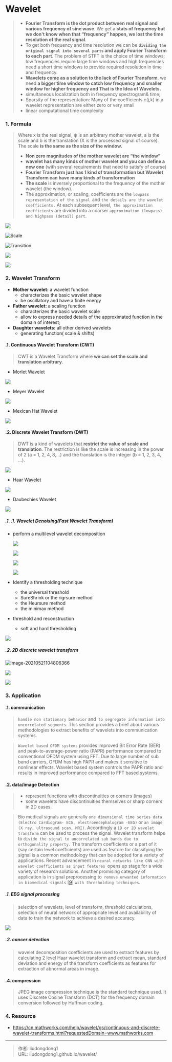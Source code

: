 # Wavelet


> - **Fourier Transform is the dot product between real signal and various frequency of sine wave**. We get a **stats of frequency but we don't know when that “frequency” happen, we lost the time resolution of the real signal**. 
> - To get both frequency and time resolution we can be **`dividing the original signal into several parts` and apply Fourier Transform to each part**. The problem of STFT is the choice of time windows;  low frequencies require large time windows and high frequencies need a short time windows to provide required resolution in time and frequency. 
> - **Wavelets come as a solution to the lack of Fourier Transform**.  we need **a bigger time window to catch low frequency and smaller window for higher frequency and That is the Idea of Wavelets.** 
> - simultaneous localization both in frequency spectrogram& time;
> - Sparsity of the representation: Many of the coefficients c(j,k) in a wavelet representation are either zero or very small
> - linear computational time complexity

### 1. Formula

> Where x is the real signal, ψ is an arbitrary mother wavelet, a is the scale and b is the translation (X is the processed signal of course). The scale **is the same as the size of the window.** 
>
> -  **Non zero magnitudes of the mother wavelet are “the window”**
>   -  **wavelet has many kinds of mother wavelet and you can define a new one** (with several requirements that need to satisfy of course)
>   - **Fourier Transform just has 1 kind of transformation but Wavelet Transform can have many kinds of transformation**
> - **The scale** is inversely proportional to the frequency of the mother wavelet (the window).
> - The approximation, or scaling, coefficients are the `lowpass representation of the signal `and `the details are the wavelet coefficients.` At each subsequent level,` the approximation coefficients` are divided into a coarser `approximation (lowpass) and highpass (detail) part`.

![](https://gitee.com/github-25970295/blogpictureV2/raw/master/image-20210521104151612.png)

![Scale](https://miro.medium.com/max/1600/1*QaiFGKiYrmkpe6Ihc9Xg0g.gif)

![Transition](https://miro.medium.com/max/1600/1*WywGvOeBt2-koSp4UqME3w.gif)

![](https://gitee.com/github-25970295/blogpictureV2/raw/master/image-20210521093253737.png)

![](https://gitee.com/github-25970295/blogpictureV2/raw/master/image-20210521093323523.png)

### 2. Wavelet Transform

- **Mother wavelet:** a wavelet function
  - characterizes the basic wavelet shape
  - be oscillatory and have a finite energy
- **Father wavelet:** a scaling function
  - characterizes the basic wavelet scale
  - allow to express needed details of the approximated function in the domain of interest;
- **Daughter wavelets:** all other derived wavelets
  - generating function( scale & shifts)

#### .1. **Continuous Wavelet Transform (CWT)**

> CWT is a Wavelet Transform where **we can set the scale and translation arbitrary**.

- Morlet Wavelet

![](https://gitee.com/github-25970295/blogpictureV2/raw/master/image-20210521095350793.png)

- Meyer Wavelet

![](https://gitee.com/github-25970295/blogpictureV2/raw/master/image-20210521095404161.png)

- Mexican Hat Wavelet

![](https://gitee.com/github-25970295/blogpictureV2/raw/master/image-20210521095418433.png)

#### .2. **Discrete Wavelet Transform (DWT)**

> DWT is a kind of wavelets that **restrict the value of scale and translation**. The restriction is like the scale is increasing in the power of 2 (a = 1, 2, 4, 8,…) and the translation is the integer (b = 1, 2, 3, 4, …). 

![](https://gitee.com/github-25970295/blogpictureV2/raw/master/image-20210521103558404.png)

- Haar Wavelet

![](https://gitee.com/github-25970295/blogpictureV2/raw/master/image-20210521095526979.png)

- Daubechies Wavelet

![](https://gitee.com/github-25970295/blogpictureV2/raw/master/image-20210521095535899.png)

##### .1. .1. Wavelet Denoising(Fast Wavelet Transform)

- perform a multilevel wavelet decomposition

  ![](https://gitee.com/github-25970295/blogpictureV2/raw/master/image-20210521100657986.png)

  ![](https://gitee.com/github-25970295/blogpictureV2/raw/master/image-20210521104408077.png)

  ![](https://gitee.com/github-25970295/blogpictureV2/raw/master/image-20210521104423063.png)

  ![](https://gitee.com/github-25970295/blogpictureV2/raw/master/image-20210521100854377.png)

- Identify a thresholding technique
  - the universal threshold
  - SureShrink or the rigrsure method
  - the Heursure method
  - the minimax method
- threshold and reconstruction
  - soft and hard thresholding

![](https://gitee.com/github-25970295/blogpictureV2/raw/master/image-20210521101137602.png)

##### .2. 2D discrete wavelet transform

![image-20210521104806366](https://gitee.com/github-25970295/blogpictureV2/raw/master/image-20210521104806366.png)

![](https://gitee.com/github-25970295/blogpictureV2/raw/master/image-20210521104730761.png)

![](https://gitee.com/github-25970295/blogpictureV2/raw/master/image-20210521104741237.png)

### 3. Application

#### .1. communication

> `handle non stationary behavior` and` to segregate information into uncorrelated segments`. This section provides a brief about various methodologies to extract benefits of wavelets into communication systems.

> `Wavelet based OFDM systems` provides improved Bit Error Rate (BER) and peak-to-average-power ratio (PAPR) performance compared to conventional OFDM system using FFT. Due to large number of sub band carriers, OFDM has high PAPR and makes it sensitive to nonlinear effects. Wavelet based system controls the PAPR ratio and results in improved performance compared to FFT based systems.

#### .2. data/image Detection

> - represent functions with discontinuities or corners (images)
> - some wavelets have discontinuities themselves or sharp corners in 2D cases.

> Bio medical signals are generally `one dimensional time series data (Electro Cardiogram- ECG, electroencephalogram -EEG)` or `an image (X ray, ultrasound scan, MRI)`. Accordingly a `1D or 2D wavelet transform` can be used to process the signal. Wavelet transform helps to `divide the signal to uncorrelated sub bands due to orthogonality property.` The transform coefficients or a part of it (say certain level coefficients) are used as feature for classifying the signal is a common methodology that can be adopted for a variety of applications. Recent advancement in `neural networks like CNN with wavelet coefficients as input features `opens up stage for a wide variety of research solutions. Another promising category of application is in signal preprocessing to` remove unwanted information in biomedical signals` [[9](https://www.intechopen.com/books/wavelet-theory/wavelet-theory-and-application-in-communication-and-signal-processing#B9)] `with thresholding techniques`. 

##### .1. EEG signal processing

>  selection of wavelets, level of transform, threshold calculations, selection of neural network of appropriate level and availability of data to train the network to achieve a desired accuracy.

![](https://gitee.com/github-25970295/blogpictureV2/raw/master/image-20210521105302276.png)

##### .2. cancer detection

> wavelet decomposition coefficients are used to extract features by calculating 2 level Haar wavelet transform and extract mean, standard deviation and energy of the transform coefficients as features for extraction of abnormal areas in image.

####  .4.  compression

> JPEG image compression technique is the standard technique used. It uses Discrete Cosine Transform (DCT) for the frequency domain conversion followed by Huffman coding.

### 4. Resource

- https://cn.mathworks.com/help/wavelet/gs/continuous-and-discrete-wavelet-transforms.html?requestedDomain=www.mathworks.com

---

> 作者: liudongdong1  
> URL: liudongdong1.github.io/wavelet/  

